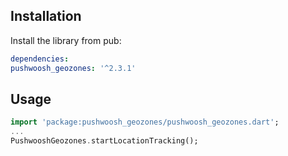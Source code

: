 ## Installation

Install the library from pub:

```yaml
dependencies:
pushwoosh_geozones: '^2.3.1'
```

## Usage
```dart
import 'package:pushwoosh_geozones/pushwoosh_geozones.dart';
...
PushwooshGeozones.startLocationTracking();
```
